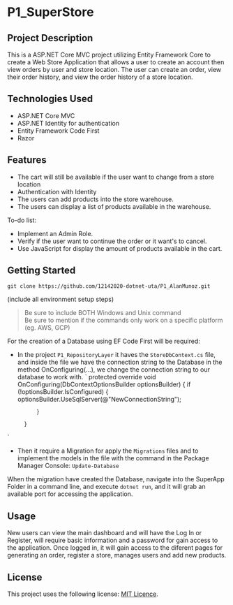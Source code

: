 # P1_SuperStore

## Project Description

This is a ASP.NET Core MVC project utilizing Entity Framework Core to create a Web Store Application that allows a user to create an account then view orders by user and store location. The user can create an order, view their order history, and view the order history of a store location.

## Technologies Used

* ASP.NET Core MVC
* ASP.NET Identity for authentication
* Entity Framework Code First
* Razor 

## Features

* The cart will still be available if the user want to change from a store location
* Authentication with Identity
* The users can add products into the store warehouse.
* The users can display a list of products available in the warehouse.

To-do list:
* Implement an Admin Role.
* Verify if the user want to continue the order or it want's to cancel.
* Use JavaScript for display the amount of products available in the cart.

## Getting Started
   
`git clone https://github.com/12142020-dotnet-uta/P1_AlanMunoz.git`

(include all environment setup steps)


> Be sure to include BOTH Windows and Unix command  
> Be sure to mention if the commands only work on a specific platform (eg. AWS, GCP)

For the creation of a Database using EF Code First will be required:
* In the project `P1_RepositoryLayer` it haves the `StoreDbContext.cs` file, and inside the file we have the connection string to the Database in the method OnConfiguring(...), we change the connection string to our database to work with.
`
protected override void OnConfiguring(DbContextOptionsBuilder optionsBuilder)
        {
            if (!optionsBuilder.IsConfigured)
            {
                optionsBuilder.UseSqlServer(@"NewConnectionString");

            }

        }
`
* Then it require a Migration for apply the `Migrations` files and to implement the models in the file with the command in the Package Manager Console: 
`Update-Database`

When the migration have created the Database, navigate into the SuperApp Folder in a command line, and execute `dotnet run`, and it will grab an available port for accessing the application.

## Usage

New users can view the main dashboard and will have the Log In or Register, will require basic information and a password for gain access to the application.
Once logged in, it will gain access to the diferent pages for generating an order, register a store, manages users and add new products.



## License

This project uses the following license: [MIT Licence](https://github.com/git/git-scm.com/blob/master/MIT-LICENSE.txt).

